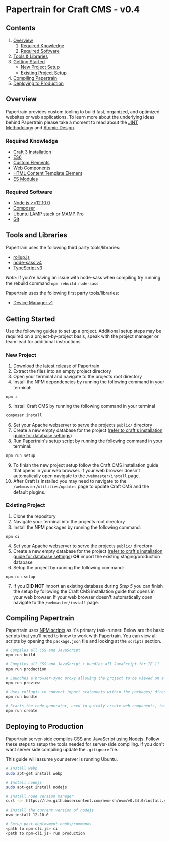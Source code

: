 # Papertrain for Craft CMS - v0.4

## Contents

1. [Overview](#overview)
    1. [Required Knowledge](#required-knowledge)
    1. [Required Software](#required-software)
1. [Tools & Libraries](#tools-and-libraries)
1. [Getting Started](#getting-started)
    - [New Project Setup](#new-project)
    - [Existing Project Setup](#existing-project)
1. [Compiling Papertrain](#compiling-papertrain)
1. [Deploying to Production](#deploying-to-production)

## Overview

Papertrain provides custom tooling to build fast, organized, and optimized websites or web applications. To learn more about the underlying ideas behind Papertrain please take a moment to read about the [JINT Methodology](https://jintmethod.dev/) and [Atomic Design](http://atomicdesign.bradfrost.com/table-of-contents/).

### Required Knowledge

- [Craft 3 Installation](https://docs.craftcms.com/v3/installation.html)
- [ES6](https://www.ecma-international.org/ecma-262/6.0/)
- [Custom Elements](https://html.spec.whatwg.org/multipage/custom-elements.html#custom-elements)
- [Web Components](https://developer.mozilla.org/en-US/docs/Web/Web_Components)
- [HTML Content Template Element](https://html.spec.whatwg.org/multipage/scripting.html#the-template-element)
- [ES Modules](https://v8.dev/features/modules)

### Required Software

- [Node.js >=12.10.0](https://nodejs.org/en/)
- [Composer](https://getcomposer.org/download/)
- [Ubuntu LAMP stack](https://www.digitalocean.com/community/tutorials/how-to-install-linux-apache-mysql-php-lamp-stack-ubuntu-18-04) or [MAMP Pro](https://www.mamp.info/en/)
- [Git](https://git-scm.com/book/en/v2/Getting-Started-Installing-Git)

## Tools and Libraries

Papertrain uses the following third party tools/libraries:

- [rollup.js](https://rollupjs.org/guide/en/)
- [node-sass v4](https://github.com/sass/node-sass)
- [TypeScript v3](https://www.typescriptlang.org/docs/home.html)

*Note:* If you're having an issue with node-sass when compiling try running the rebuild command `npm rebuild node-sass`

Papertrain uses the following first party tools/libraries:

- [Device Manager v1](https://github.com/Pageworks/device-manager)

## Getting Started

Use the following guides to set up a project. Additional setup steps may be required on a project-by-project basis, speak with the project manager or team lead for additional instructions.

### New Project

1. Download the [latest release](https://github.com/Pageworks/papertrain/releases) of Papertrain
2. Extract the files into an empty project directory
3. Open your terminal and navigate to the projects root directory
4. Install the NPM dependencies by running the following command in your terminal:

```script
npm i
```

5. Install Craft CMS by running the following command in your terminal

```script
composer install
```

6. Set your Apache webserver to serve the projects `public/` directory
7. Create a new empty database for the project ([refer to craft's installation guide for database settings](https://docs.craftcms.com/v3/installation.html#step-4-create-a-database))
8. Run Papertrain's setup script by running the following command in your terminal:

```script
npm run setup
```

9. To finish the new project setup follow the Craft CMS installation guide that opens in your web browser. If your web browser doesn't automatically open navigate to the `/webmaster/install` page.
10. After Craft is installed you may need to navigate to the `/webmaster/utilities/updates` page to update Craft CMS and the default plugins.

### Existing Project

1. Clone the repository
2. Navigate your terminal into the projects root directory
3. Install the NPM packages by running the following command:

```script
npm ci
```

4. Set your Apache webserver to serve the projects `public/` directory
5. Create a new empty database for the project ([refer to craft's installation guide for database settings](https://docs.craftcms.com/v3/installation.html#step-4-create-a-database)) **OR** import the existing staging/production database
6. Setup the project by running the following command:

```script
npm run setup
```

7. If you **DID NOT** import an existing database during *Step 5* you can finish the setup by following the Craft CMS installation guide that opens in your web browser. If your web browser doesn't automatically open navigate to the `/webmaster/install` page.


## Compiling Papertrain

Papertrain uses [NPM scripts](https://docs.npmjs.com/misc/scripts) as it's primary task-runner. Below are the basic scripts that you'll need to know to work with Papertrain. You can view all scripts by opening the `package.json` file and looking at the `scripts` section.

```sh
# Compiles all CSS and JavaScript
npm run build

# Compiles all CSS and JavaScript + bundles all JavaScript for IE 11
npm run production

# Launches a browser-sync proxy allowing the project to be viewed on a LAN
npm run preview

# Uses rollupjs to convert import statements within the packages/ directory into IIFEs
npm run bundle

# Starts the code generator, used to quickly create web components, templates, state managers, or global BEM based classes
npm run create
```

## Deploying to Production

Papertrain server-side compiles CSS and JavaScript using [Nodejs](https://nodejs.org/en/). Follow these steps to setup the tools needed for server-side compiling. If you don't want server side compiling update the `.gitignore` file.

This guide will assume your server is running Ubuntu.

```sh
# Install webp
sudo apt-get install webp

# Install nodejs
sudo apt-get install nodejs

# Install node version manager
curl -o- https://raw.githubusercontent.com/nvm-sh/nvm/v0.34.0/install.sh | bash

# Install the current version of nodejs
nvm install 12.10.0

# Setup post-deployment hooks/commands
<path to npm-cli.js> ci
<path to npm-cli.js> run production
```